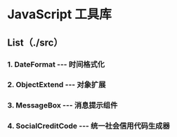 # JavaScript 工具库

## List（./src）

### 1. DateFormat --- 时间格式化
### 2. ObjectExtend --- 对象扩展
### 3. MessageBox --- 消息提示组件
### 4. SocialCreditCode --- 统一社会信用代码生成器